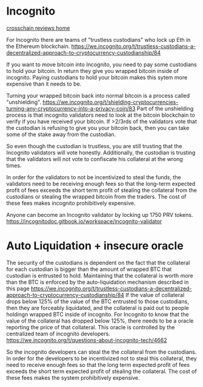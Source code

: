 Incognito
============

[crosschain reviews home](..)

For Incognito there are teams of "trustless custodians" who lock up Eth in the Ethereum blockchain. https://we.incognito.org/t/trustless-custodians-a-decentralized-approach-to-cryptocurrency-custodianship/84

If you want to move bitcoin into Incognito, you need to pay some custodians to hold your bitcoin. In return they give you wrapped bitcoin inside of incognito.
Paying custodians to hold your bitcoin makes this sytem more expensive than it needs to be.

Turning your wrapped bitcoin back into normal bitcoin is a process called "unshielding". https://we.incognito.org/t/shielding-cryptocurrencies-turning-any-cryptocurrency-into-a-privacy-coin/83
Part of the unshielding process is that incognito validators need to look at the bitcoin blockchain to verify if you have received your bitcoin.
If >2/3rds of the validators vote that the custodian is refusing to give you your bitcoin back, then you can take some of the stake away from the custodian.

So even though the custodian is trustless, you are still trusting that the Incognito validators will vote honestly. Additionally, the custodian is trusting that the validators will not vote to confiscate his collateral at the wrong times.

In order for the validators to not be incentivized to steal the funds, the validators need to be receiving enough fees so that the long-term expected profit of fees exceeds the short term profit of stealing the collateral from the custodians or stealing the wrapped bitcoin from the traders. The cost of these fees makes incognito prohibitively expensive.

Anyone can become an Incognito validator by locking up 1750 PRV tokens. https://incognitodoc.gitbook.io/workspace/incognito-validator

Auto Liquidation + insecure oracle
===========

The security of the custodians is dependent on the fact that the collateral for each custodian is bigger than the amount of wrapped BTC that custodian is entrusted to hold.
Maintaining that the collateral is worth more than the BTC is enforced by the auto-liquidation mechanism described in this page https://we.incognito.org/t/trustless-custodians-a-decentralized-approach-to-cryptocurrency-custodianship/84
If the value of collateral drops below 125% of the value of the BTC entrusted to those custodians, then they are forceably liquidated, and the collateral is paid out to people holdingn wrapped BTC inside of incognito.
For Incognito to know that the value of the collateral has dropped below 125%, there needs to be a oracle reporting the price of that collateral.
This oracle is controlled by the centralized team of incognito developers. https://we.incognito.org/t/questions-about-incognito-tech/4662

So the incognito developers can steal the the collateral from the custodians.
In order for the developers to be incentivized not to steal this collateral, they need to receive enough fees so that the long term expected profit of fees exceeds the short term expected profit of stealing the collateral.
The cost of these fees makes the system prohibitively expensive.
